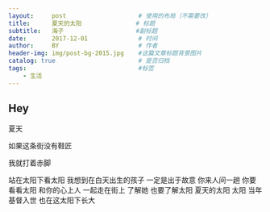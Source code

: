```yaml
---
layout:     post                    # 使用的布局（不需要改）
title:      夏天的太阳               # 标题 
subtitle:   海子                    #副标题
date:       2017-12-01              # 时间
author:     BY                      # 作者
header-img: img/post-bg-2015.jpg    #这篇文章标题背景图片
catalog: true                       # 是否归档
tags:                               #标签
    - 生活
---
```


## Hey
>
夏天

如果这条街没有鞋匠

我就打着赤脚

站在太阳下看太阳
我想到在白天出生的孩子
一定是出于故意
你来人间一趟
你要看看太阳
和你的心上人
一起走在街上
了解她
也要了解太阳
夏天的太阳
太阳
当年基督入世
也在这太阳下长大

